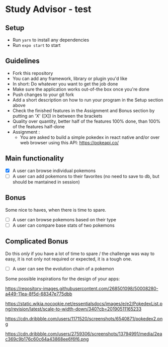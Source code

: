 # Study Advisor - test

## Setup

- Run `yarn` to install any dependencies
- Run `expo start` to start

## Guidelines

- Fork this repository
- You can add any framework, library or plugin you'd like
- In short: Do whatever you want to get the job done
- Make sure the application works out-of-the box once you're done
- Push changes to your git fork
- Add a short description on how to run your program in the Setup section above
- Check the finished features in the Assignment and Bonus section by putting an 'X' ([X]) in between the brackets
- Quality over quantity, better half of the features 100% done, than 100% of the features half-done
- Assignment :
  - You are asked to build a simple pokedex in react native and/or over web browser using this API: https://pokeapi.co/

## Main functionality

- [x] A user can browse individual pokemons
- [ ] A user can add pokemons to their favorites (no need to save to db, but should be mantained in session)

## Bonus

Some nice to haves, when there is time to spare.

- [ ] A user can browse pokemons based on their type
- [ ] A user can compare base stats of two pokemons

## Complicated Bonus

Do this _only_ if you have a lot of time to spare / the challenge was way to easy, it is not only not required or expected, it is a tough one.

- [ ] A user can see the evolution chain of a pokemon

Some possible inspirations for the design of your apps:

https://repository-images.githubusercontent.com/268501098/50008280-a449-11ea-8f5d-68347e775dbb

https://static.wikia.nocookie.net/essentialsdocs/images/e/e2/PokedexList.png/revision/latest/scale-to-width-down/340?cb=20190511165233

https://cdn.dribbble.com/users/1171520/screenshots/6540871/pokedex2.png

https://cdn.dribbble.com/users/2759306/screenshots/13794991/media/2eac369c9b176c60c64a43868ee6f6f6.png
